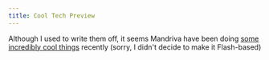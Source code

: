 ```yaml
---
title: Cool Tech Preview
---
```

Although I used to write them off, it seems Mandriva have been doing <a href="http://www.dailymotion.com/blino/MID">some incredibly cool things</a> recently (sorry, I didn't decide to make it Flash-based)